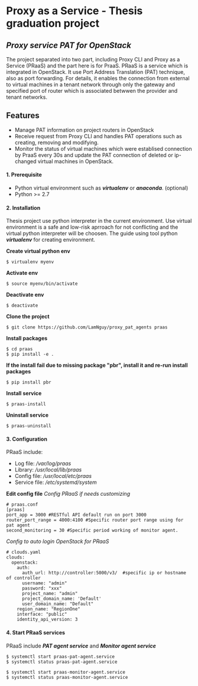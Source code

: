# Proxy as a Service - Thesis graduation project
## _Proxy service PAT for OpenStack_
The project separated into two part, including Proxy CLI and Proxy as a Service (PRaaS) and the part here is for PraaS. 
PRaaS is a service which is integrated in OpenStack. It use Port Address Translation (PAT) technique, also as port forwarding. For details, it enables the connection from external to virtual machines in a tenant network through only the gateway and specified port of router which is associated betwwen the provider and tenant networks.  

## Features
- Manage PAT information on project routers in OpenStack
- Receive request from Proxy CLI and handles PAT operations such as creating, removing and modifying.
- Monitor the status of virtual machines which were establised connection by PraaS every 30s and update the PAT connection of deleted or ip-changed virtual machines in OpenStack.

#### 1. Prerequisite
- Python virtual environment such as __*virtualenv*__ or __*anaconda*__. (optional)
- Python >= 2.7
#### 2. Installation
Thesis project use python interpreter in the current environment. Use virtual environment is a safe and low-risk aprroach for not conflicting and the virtual python interpreter will be choosen. The guide using tool python __*virtualenv*__ for creating environment.

__Create virtual python env__
```
$ virtualenv myenv
```
__Activate env__
```
$ source myenv/bin/activate
```
__Deactivate env__
```
$ deactivate
```
__Clone the project__
```
$ git clone https://github.com/LamNguy/proxy_pat_agents praas
```
__Install packages__
```
$ cd praas
$ pip install -e .
```
__If the install fail due to missing package "pbr", install it and re-run install packages__
```
$ pip install pbr
```
__Install service__
```
$ praas-install
```
__Uninstall service__
```
$ praas-uninstall
```
#### 3. Configuration
PRaaS include:
- Log file: _/var/log/praas_
- Library: _/usr/local/lib/praas_
- Config file: _/usr/local/etc/praas_
- Service file: _/etc/systemd/system_

__Edit config file__
_Config PRaaS if needs customizing_
```
# praas.conf
[praas]
port_app = 3000 #RESTful API default run on port 3000
router_port_range = 4000:4100 #Specific router port range using for pat agent
second_monitoring = 30 #Specific period working of monitor agent.
```
_Config to auto login OpenStack for PRaaS_
```
# clouds.yaml
clouds:
  openstack:
    auth:
      auth_url: http://controller:5000/v3/  #specific ip or hostname of controller
      username: "admin"
      password: "xxx"
      project_name: "admin"
      project_domain_name: 'Default'
      user_domain_name: "Default"
    region_name: "RegionOne"
    interface: "public"
    identity_api_version: 3
```
#### 4. Start PRaaS services
PRaaS include __*PAT agent service*__ and __*Monitor agent service*__
```
$ systemctl start praas-pat-agent.service
$ systemctl status praas-pat-agent.service
```
```
$ systemctl start praas-monitor-agent.service
$ systemctl status praas-monitor-agent.service
```

